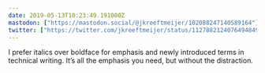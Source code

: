 ```yaml
---
date: 2019-05-13T10:23:49.191000Z
mastodon: ["https://mastodon.social/@jkreeftmeijer/102088247140589164"]
twitter: ["https://twitter.com/jkreeftmeijer/status/1127882124076494849"]
---
```

I prefer italics over boldface for emphasis and newly introduced terms in technical writing. It’s all the emphasis you need, but without the distraction.

